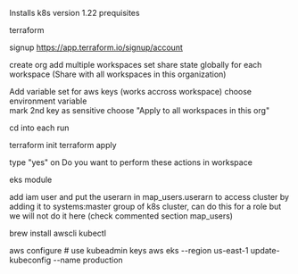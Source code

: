 Installs k8s version 1.22
prequisites

terraform

signup https://app.terraform.io/signup/account


create org
add multiple workspaces 
set share state globally for each workspace (Share with all workspaces in this organization)

Add variable set for aws keys (works accross workspace)
choose environment variable     
mark 2nd key as sensitive
choose "Apply to all workspaces in this org"

cd into each run 

terraform init
terraform apply

type "yes" on Do you want to perform these actions in workspace


eks module

add iam user and put the userarn in map_users.userarn  to access cluster by adding it to systems:master group of k8s cluster,  can do this for a role but we will not do it here (check commented section map_users)


brew install awscli kubectl

aws configure # use kubeadmin keys
aws eks --region us-east-1 update-kubeconfig --name production
